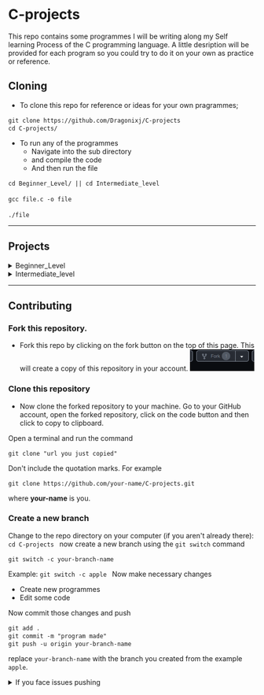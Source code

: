 # C-projects

This repo contains some programmes I will be writing along my Self learning Process
of the C programming language.
A little desription will be provided for each program so you could
try to do it on your own as practice or reference.

## Cloning

- To clone this repo for reference or ideas for your own pragrammes;

```
git clone https://github.com/Dragonixj/C-projects
cd C-projects/
```

- To run any of the programmes
  - Navigate into the sub directory
  - and compile the code
  - And then run the file

```
cd Beginner_Level/ || cd Intermediate_level

gcc file.c -o file

./file
```

---

## Projects

<details>
<summary>Beginner_Level</summary>

- **calculator.c**

  - This is a simple calculator programme
    that performs simple calculations
  - It performs 6 basic operations
    - Addition
    - subtraction
    - Multiplication
    - Division
    - Power
    - Modulo
  - It starts by asking the user what operation they want to perform
    and the integers they want to perform the operation on and prints the output

- **circumference-area.c**

  - This is a programme that receives arguments (radius) and gives an output based on if the user wants to calculate the Circumference or radius of a circle

- **numrange.c**

  - This programme outputs the range of a given integer between 1 and 500
  - It then prompts the user if they want to continue with the program

- **Psqr.c**

  - This is a programme that determines if an inputed value is perfect square
    -A perfect square is a number that can be expressed as the product of an integer by itself or as the second exponent of an integer.

- **Palindrome.c**
  - This is a programme that checks if a string entered by the user is a palindrome.
  - A Palindrome is simply a word, that reads the same backward or forward. - Level, mom, rotator, racecar.
    </details>
  <details>
  <summary>Intermediate_level</summary>
- multable.c

  - A simple Multiplication table printer
  - It asks a user for the # they want a table of
  - It then asks for a range
  - It creates a file table.txt with the crafted table stored
  - And prints out the content of the .txt file

- ATM.c || branch2.0.c

  - A simple ATM
  - Inspo from itsourcecode.com
  - Still a work in progress, but runnable :warning::warning:

</details>

---

## Contributing

### Fork this repository.

- Fork this repo by clicking on the fork button on the top of this page.
  This will create a copy of this repository in your account.
  <img src = "./readmeimg/2023-04-20_08-59.png" align right/>

### Clone this repository

- Now clone the forked repository to your machine.
  Go to your GitHub account, open the forked repository, click on the code button and then click to copy to clipboard.

Open a terminal and run the command

```
git clone "url you just copied"
```

Don't include the quotation marks.
For example

```
git clone https://github.com/your-name/C-projects.git
```

where **your-name** is you.

### Create a new branch

Change to the repo directory on your computer (if you aren't already there):
`cd C-projects
   `
now create a new branch using the `git switch` command

```
git switch -c your-branch-name
```

Example:
`git switch -c apple
   `
Now make necessary changes

- Create new programmes
- Edit some code

Now commit those changes and push

```
git add .
git commit -m "program made"
git push -u origin your-branch-name
```

replace `your-branch-name` with the branch you created from the example `apple`.

<details>
<summary>If you face issues pushing</summary>
check <a href = "https://docs.github.com/en/authentication/connecting-to-github-with-ssh/adding-a-new-ssh-key-to-your-github-account">Github Docs</a> on generating and configuring an ssh Key for your account.

</details>
